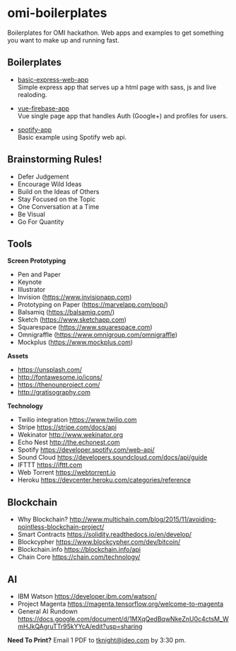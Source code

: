 # omi-boilerplates
Boilerplates for OMI hackathon. Web apps and examples to get something you want to make up and running fast.

## Boilerplates   
- [basic-express-web-app](https://github.com/ideo/omi-boilerplates/tree/master/basic-express-web-app)     
Simple express app that serves up a html page with sass, js and live realoding.

- [vue-firebase-app](https://github.com/ideo/omi-boilerplates/tree/master/vue-firebase-app)     
Vue single page app that handles Auth (Google+) and profiles for users.

- [spotify-app](https://github.com/ideo/omi-boilerplates/tree/master/spotify-app)     
Basic example using Spotify web api.

## Brainstorming Rules!
- Defer Judgement
- Encourage Wild Ideas
- Build on the Ideas of Others
- Stay Focused on the Topic
- One Conversation at a Time
- Be Visual
- Go For Quantity

## Tools
**Screen Prototyping**
- Pen and Paper
- Keynote
- Illustrator
- Invision (https://www.invisionapp.com)      
- Prototyping on Paper (https://marvelapp.com/pop/)       
- Balsamiq (https://balsamiq.com/)    
- Sketch (https://www.sketchapp.com)
- Squarespace (https://www.squarespace.com)
- Omnigraffle (https://www.omnigroup.com/omnigraffle)
- Mockplus (https://www.mockplus.com)

**Assets**
- https://unsplash.com/ 
- http://fontawesome.io/icons/  
- https://thenounproject.com/ 
- http://gratisography.com

**Technology**
- Twilio integration https://www.twilio.com
- Stripe https://stripe.com/docs/api
- Wekinator http://www.wekinator.org
- Echo Nest http://the.echonest.com
- Spotify https://developer.spotify.com/web-api/
- Sound Cloud https://developers.soundcloud.com/docs/api/guide
- IFTTT https://ifttt.com
- Web Torrent https://webtorrent.io
- Heroku https://devcenter.heroku.com/categories/reference

## Blockchain
- Why Blockchain? http://www.multichain.com/blog/2015/11/avoiding-pointless-blockchain-project/
- Smart Contracts https://solidity.readthedocs.io/en/develop/
- Blockcypher https://www.blockcypher.com/dev/bitcoin/
- Blockchain.info https://blockchain.info/api
- Chain Core https://chain.com/technology/

## AI
- IBM Watson https://developer.ibm.com/watson/
- Project Magenta https://magenta.tensorflow.org/welcome-to-magenta
- General AI Rundown https://docs.google.com/document/d/1MXqQedBqwNkeZnU0c4ctsM_WmHJkQAgruTTr95kYYcA/edit?usp=sharing


**Need To Print?**
Email 1 PDF to tknight@ideo.com by 3:30 pm. 

